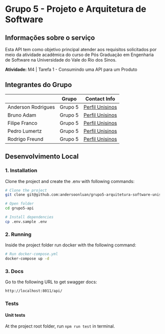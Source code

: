 # Grupo 5 - Projeto e Arquitetura de Software

## Informações sobre o serviço

Esta API tem como objetivo principal atender aos requisitos solicitados por meio da atividade acadêmica do curso de Pós Graduação em Engenharia de Software na Universidade do Vale do Rio dos Sinos. 

**Atividade:** M4 | Tarefa 1 - Consumindo uma API para um Produto


## Integrantes do Grupo

|         | Grupo      | Contact Info                                                                    |
| ------- | --------- | ------------------------------------------------------------------------------  |
| Anderson Rodrigues | Grupo 5 | [Perfil Unisinos](https://unisinos.instructure.com/groups/23953/users/939)    |
| Bruno Adam | Grupo 5 | [Perfil Unisinos](https://unisinos.instructure.com/groups/23953/users/787)   |
| Filipe Franco | Grupo 5 | [Perfil Unisinos](https://unisinos.instructure.com/groups/23953/users/56469)      |
| Pedro Lumertz | Grupo 5 | [Perfil Unisinos](https://unisinos.instructure.com/groups/23953/users/58501)     |
| Rodrigo Freund | Grupo 5 | [Perfil Unisinos](https://unisinos.instructure.com/groups/23953/users/55806)     |

## Desenvolvimento Local

### 1. Installation

Clone the project and create the .env with following commands:

```bash
# Clone the project
git clone git@github.com:andersoonluan/grupo5-arquitetura-software-unisinos.git

# Open folder
cd grupo5-api

# Install dependencies
cp .env.sample .env
```

### 2. Running

Inside the project folder run docker with the following command:

```bash
# Run docker-compose.yml
docker-compose up -d
```

### 3. Docs

Go to the following URL to get swagger docs:
```bash
http://localhost:8011/api/
```

### Tests

#### Unit tests

At the project root folder, run `npm run test` in terminal.